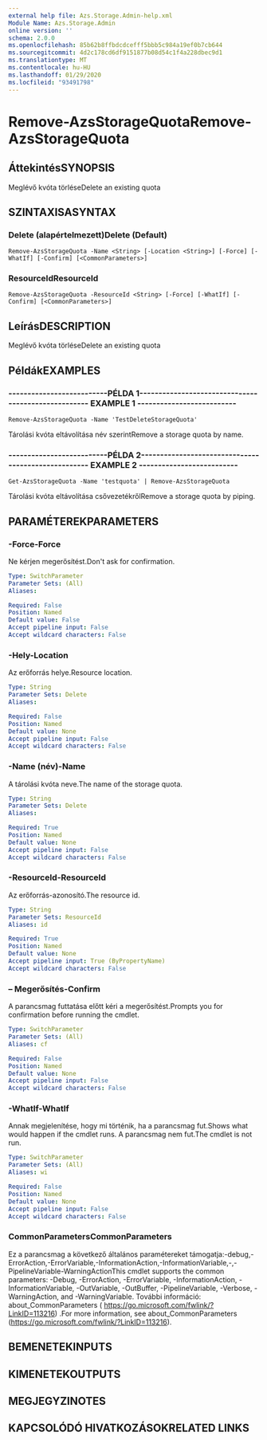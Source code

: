 ```yaml
---
external help file: Azs.Storage.Admin-help.xml
Module Name: Azs.Storage.Admin
online version: ''
schema: 2.0.0
ms.openlocfilehash: 85b62b8ffbdcdcefff5bbb5c984a19ef0b7cb644
ms.sourcegitcommit: 4d2c178cd6df9151877b08d54c1f4a228dbec9d1
ms.translationtype: MT
ms.contentlocale: hu-HU
ms.lasthandoff: 01/29/2020
ms.locfileid: "93491798"
---
```

# <span data-ttu-id="b9062-101">Remove-AzsStorageQuota</span><span class="sxs-lookup"><span data-stu-id="b9062-101">Remove-AzsStorageQuota</span></span>

## <span data-ttu-id="b9062-102">Áttekintés</span><span class="sxs-lookup"><span data-stu-id="b9062-102">SYNOPSIS</span></span>
<span data-ttu-id="b9062-103">Meglévő kvóta törlése</span><span class="sxs-lookup"><span data-stu-id="b9062-103">Delete an existing quota</span></span>

## <span data-ttu-id="b9062-104">SZINTAXISA</span><span class="sxs-lookup"><span data-stu-id="b9062-104">SYNTAX</span></span>

### <span data-ttu-id="b9062-105">Delete (alapértelmezett)</span><span class="sxs-lookup"><span data-stu-id="b9062-105">Delete (Default)</span></span>
```
Remove-AzsStorageQuota -Name <String> [-Location <String>] [-Force] [-WhatIf] [-Confirm] [<CommonParameters>]
```

### <span data-ttu-id="b9062-106">ResourceId</span><span class="sxs-lookup"><span data-stu-id="b9062-106">ResourceId</span></span>
```
Remove-AzsStorageQuota -ResourceId <String> [-Force] [-WhatIf] [-Confirm] [<CommonParameters>]
```

## <span data-ttu-id="b9062-107">Leírás</span><span class="sxs-lookup"><span data-stu-id="b9062-107">DESCRIPTION</span></span>
<span data-ttu-id="b9062-108">Meglévő kvóta törlése</span><span class="sxs-lookup"><span data-stu-id="b9062-108">Delete an existing quota</span></span>

## <span data-ttu-id="b9062-109">Példák</span><span class="sxs-lookup"><span data-stu-id="b9062-109">EXAMPLES</span></span>

### <span data-ttu-id="b9062-110">--------------------------PÉLDA 1--------------------------</span><span class="sxs-lookup"><span data-stu-id="b9062-110">-------------------------- EXAMPLE 1 --------------------------</span></span>
```
Remove-AzsStorageQuota -Name 'TestDeleteStorageQuota'
```

<span data-ttu-id="b9062-111">Tárolási kvóta eltávolítása név szerint</span><span class="sxs-lookup"><span data-stu-id="b9062-111">Remove a storage quota by name.</span></span>

### <span data-ttu-id="b9062-112">--------------------------PÉLDA 2--------------------------</span><span class="sxs-lookup"><span data-stu-id="b9062-112">-------------------------- EXAMPLE 2 --------------------------</span></span>
```
Get-AzsStorageQuota -Name 'testquota' | Remove-AzsStorageQuota
```

<span data-ttu-id="b9062-113">Tárolási kvóta eltávolítása csővezetékről</span><span class="sxs-lookup"><span data-stu-id="b9062-113">Remove a storage quota by piping.</span></span>

## <span data-ttu-id="b9062-114">PARAMÉTEREK</span><span class="sxs-lookup"><span data-stu-id="b9062-114">PARAMETERS</span></span>

### <span data-ttu-id="b9062-115">-Force</span><span class="sxs-lookup"><span data-stu-id="b9062-115">-Force</span></span>
<span data-ttu-id="b9062-116">Ne kérjen megerősítést.</span><span class="sxs-lookup"><span data-stu-id="b9062-116">Don't ask for confirmation.</span></span>

```yaml
Type: SwitchParameter
Parameter Sets: (All)
Aliases: 

Required: False
Position: Named
Default value: False
Accept pipeline input: False
Accept wildcard characters: False
```

### <span data-ttu-id="b9062-117">-Hely</span><span class="sxs-lookup"><span data-stu-id="b9062-117">-Location</span></span>
<span data-ttu-id="b9062-118">Az erőforrás helye.</span><span class="sxs-lookup"><span data-stu-id="b9062-118">Resource location.</span></span>

```yaml
Type: String
Parameter Sets: Delete
Aliases: 

Required: False
Position: Named
Default value: None
Accept pipeline input: False
Accept wildcard characters: False
```

### <span data-ttu-id="b9062-119">-Name (név)</span><span class="sxs-lookup"><span data-stu-id="b9062-119">-Name</span></span>
<span data-ttu-id="b9062-120">A tárolási kvóta neve.</span><span class="sxs-lookup"><span data-stu-id="b9062-120">The name of the storage quota.</span></span>

```yaml
Type: String
Parameter Sets: Delete
Aliases: 

Required: True
Position: Named
Default value: None
Accept pipeline input: False
Accept wildcard characters: False
```

### <span data-ttu-id="b9062-121">-ResourceId</span><span class="sxs-lookup"><span data-stu-id="b9062-121">-ResourceId</span></span>
<span data-ttu-id="b9062-122">Az erőforrás-azonosító.</span><span class="sxs-lookup"><span data-stu-id="b9062-122">The resource id.</span></span>

```yaml
Type: String
Parameter Sets: ResourceId
Aliases: id

Required: True
Position: Named
Default value: None
Accept pipeline input: True (ByPropertyName)
Accept wildcard characters: False
```

### <span data-ttu-id="b9062-123">– Megerősítés</span><span class="sxs-lookup"><span data-stu-id="b9062-123">-Confirm</span></span>
<span data-ttu-id="b9062-124">A parancsmag futtatása előtt kéri a megerősítést.</span><span class="sxs-lookup"><span data-stu-id="b9062-124">Prompts you for confirmation before running the cmdlet.</span></span>

```yaml
Type: SwitchParameter
Parameter Sets: (All)
Aliases: cf

Required: False
Position: Named
Default value: None
Accept pipeline input: False
Accept wildcard characters: False
```

### <span data-ttu-id="b9062-125">-WhatIf</span><span class="sxs-lookup"><span data-stu-id="b9062-125">-WhatIf</span></span>
<span data-ttu-id="b9062-126">Annak megjelenítése, hogy mi történik, ha a parancsmag fut.</span><span class="sxs-lookup"><span data-stu-id="b9062-126">Shows what would happen if the cmdlet runs.</span></span>
<span data-ttu-id="b9062-127">A parancsmag nem fut.</span><span class="sxs-lookup"><span data-stu-id="b9062-127">The cmdlet is not run.</span></span>

```yaml
Type: SwitchParameter
Parameter Sets: (All)
Aliases: wi

Required: False
Position: Named
Default value: None
Accept pipeline input: False
Accept wildcard characters: False
```

### <span data-ttu-id="b9062-128">CommonParameters</span><span class="sxs-lookup"><span data-stu-id="b9062-128">CommonParameters</span></span>
<span data-ttu-id="b9062-129">Ez a parancsmag a következő általános paramétereket támogatja:-debug,-ErrorAction,-ErrorVariable,-InformationAction,-InformationVariable,-,-PipelineVariable-WarningAction</span><span class="sxs-lookup"><span data-stu-id="b9062-129">This cmdlet supports the common parameters: -Debug, -ErrorAction, -ErrorVariable, -InformationAction, -InformationVariable, -OutVariable, -OutBuffer, -PipelineVariable, -Verbose, -WarningAction, and -WarningVariable.</span></span> <span data-ttu-id="b9062-130">További információ: about_CommonParameters ( https://go.microsoft.com/fwlink/?LinkID=113216) .</span><span class="sxs-lookup"><span data-stu-id="b9062-130">For more information, see about_CommonParameters (https://go.microsoft.com/fwlink/?LinkID=113216).</span></span>

## <span data-ttu-id="b9062-131">BEMENETEK</span><span class="sxs-lookup"><span data-stu-id="b9062-131">INPUTS</span></span>

## <span data-ttu-id="b9062-132">KIMENETEK</span><span class="sxs-lookup"><span data-stu-id="b9062-132">OUTPUTS</span></span>

## <span data-ttu-id="b9062-133">MEGJEGYZI</span><span class="sxs-lookup"><span data-stu-id="b9062-133">NOTES</span></span>

## <span data-ttu-id="b9062-134">KAPCSOLÓDÓ HIVATKOZÁSOK</span><span class="sxs-lookup"><span data-stu-id="b9062-134">RELATED LINKS</span></span>

